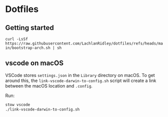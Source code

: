 # Dotfiles

## Getting started

`curl -LsSf https://raw.githubusercontent.com/LachlanRidley/dotfiles/refs/heads/main/bootstrap-arch.sh | sh`

## vscode on macOS

VSCode stores `settings.json` in the `Library` directory on macOS. To get around this, the `link-vscode-darwin-to-config.sh` script will create a link between the macOS location and `.config`.

Run:

```sh
stow vscode
./link-vscode-darwin-to-config.sh
```
